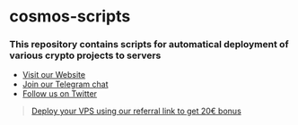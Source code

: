 # cosmos-scripts

### This repository contains scripts for automatical deployment of various crypto projects to servers

- [Visit our Website](https://nodejumper.io/)
- [Join our Telegram chat](https://t.me/nodejumper)
- [Follow us on Twitter](https://twitter.com/nodejumper)


> [Deploy your VPS using our referral link to get 20€ bonus](https://hetzner.cloud/?ref=dYKZk3JiQYo2)
